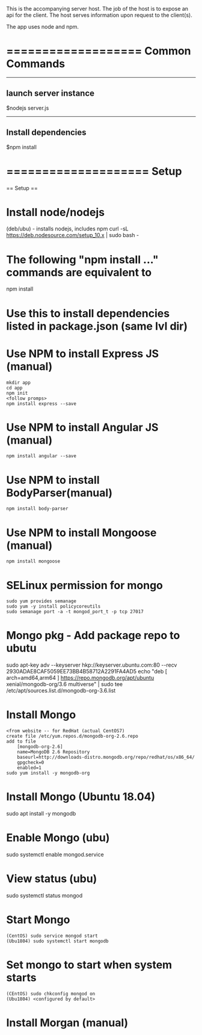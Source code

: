 This is the accompanying server host.
The job of the host is to expose an api for the client.
The host serves information upon request to the client(s).

The app uses node and npm.

===================
Common Commands
===================
----------------------
launch server instance
----------------------
$nodejs server.js


--------------------
Install dependencies
--------------------
$npm install


====================
Setup
====================
== Setup ==
# Install node/nodejs
  (deb/ubu) - installs nodejs, includes npm
  curl -sL https://deb.nodesource.com/setup_10.x | sudo bash -

# The following "npm install ..." commands are equivalent to
  npm install
  # Use this to install dependencies listed in package.json (same lvl dir)

# Use NPM to install Express JS (manual)
    mkdir app
    cd app
    npm init
    <follow promps>
    npm install express --save

# Use NPM to install Angular JS (manual)
    npm install angular --save

# Use NPM to install BodyParser(manual)
    npm install body-parser

# Use NPM to install Mongoose (manual)
    npm install mongoose

# SELinux permission for mongo
    sudo yum provides semanage
    sudo yum -y install policycoreutils
    sudo semanage port -a -t mongod_port_t -p tcp 27017

# Mongo pkg - Add package repo to ubutu
  sudo apt-key adv --keyserver hkp://keyserver.ubuntu.com:80 --recv 2930ADAE8CAF5059EE73BB4B58712A2291FA4AD5
  echo "deb [ arch=amd64,arm64 ] https://repo.mongodb.org/apt/ubuntu xenial/mongodb-org/3.6 multiverse" | sudo tee /etc/apt/sources.list.d/mongodb-org-3.6.list

# Install Mongo
    <from website -- for RedHat (actual CentOS7)
    create file /etc/yum.repos.d/mongodb-org-2.6.repo
    add to file
        [mongodb-org-2.6]
        name=MongoDB 2.6 Repository
        baseurl=http://downloads-distro.mongodb.org/repo/redhat/os/x86_64/
        gpgcheck=0
        enabled=1
    sudo yum install -y mongodb-org

# Install Mongo (Ubuntu 18.04)
  sudo apt install -y mongodb

# Enable Mongo (ubu)
  sudo systemctl enable mongod.service

# View status (ubu)
  sudo systemctl status mongod

# Start Mongo
    (CentOS) sudo service mongod start
    (Ubu1804) sudo systemctl start mongodb

# Set mongo to start when system starts
    (CEntOS) sudo chkconfig mongod on
    (Ubu1804) <configured by default>

# Install Morgan (manual)
